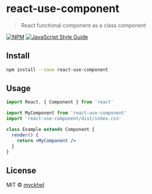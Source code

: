 # react-use-component

> React functional component as a class component

[![NPM](https://img.shields.io/npm/v/react-use-component.svg)](https://www.npmjs.com/package/react-use-component) [![JavaScript Style Guide](https://img.shields.io/badge/code_style-standard-brightgreen.svg)](https://standardjs.com)

## Install

```bash
npm install --save react-use-component
```

## Usage

```jsx
import React, { Component } from 'react'

import MyComponent from 'react-use-component'
import 'react-use-component/dist/index.css'

class Example extends Component {
  render() {
    return <MyComponent />
  }
}
```

## License

MIT © [myckhel](https://github.com/myckhel)
